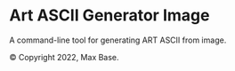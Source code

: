 # Art ASCII Generator Image

A command-line tool for generating ART ASCII from image.

© Copyright 2022, Max Base.

